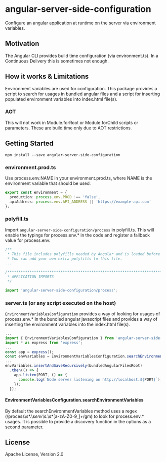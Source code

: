 # angular-server-side-configuration
Configure an angular application at runtime on the server via environment variables.

## Motivation
The Angular CLI provides build time configuration (via environment.ts).
In a Continuous Delivery this is sometimes not enough.

## How it works & Limitations
Environment variables are used for configuration. This package provides a script
to search for usages in bundled angular files and a script for inserting populated
environment variables into index.html file(s).

### AOT
This will not work in Module.forRoot or Module.forChild scripts or parameters.
These are build time only due to AOT restrictions.

## Getting Started
```
npm install --save angular-server-side-configuration
```

### environment.prod.ts
Use process.env.NAME in your environment.prod.ts, where NAME is the
environment variable that should be used.

```TypeScript
export const environment = {
  production: process.env.PROD !== 'false',
  apiAddress: process.env.API_ADDRESS || 'https://example-api.com'
};
```

### polyfill.ts
Import `angular-server-side-configuration/process` in polyfill.ts. This will enable
the typings for process.env.* in the code and register a fallback value for process.env.

```TypeScript
/**
 * This file includes polyfills needed by Angular and is loaded before the app.
 * You can add your own extra polyfills to this file.
...

/***************************************************************************************************
 * APPLICATION IMPORTS
 */

import 'angular-server-side-configuration/process';
```

### server.ts (or any script executed on the host)
`EnvironmentVariablesConfiguration` provides a way of looking for usages of process.env.*
in the bundled angular javascript files and provides a way of inserting the environment variables
into the index.html file(s).

```TypeScript
...
import { EnvironmentVariablesConfiguration } from 'angular-server-side-configuration';
import * as express from 'express';
...
const app = express();
const envVariables = EnvironmentVariablesConfiguration.searchEnvironmentVariables(bundledAngularFilesRoot);
...
envVariables.insertAndSaveRecursively(bundledAngularFilesRoot)
  .then(() => {
    app.listen(PORT, () => {
      console.log(`Node server listening on http://localhost:${PORT}`);
    });
  });
```

#### EnvironmentVariablesConfiguration.searchEnvironmentVariables
By default the searchEnvironmentVariables method uses a regex
(/process\s*\.\s*env\s*\.\s*[a-zA-Z0-9_]+/gm) to look for process.env.* usages.
It is possible to provide a discovery function in the options as a second parameter.

## License
Apache License, Version 2.0